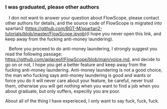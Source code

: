 ###  I was graduated, please other authors 

&nbsp;&nbsp;  I don not want to answer your question about FlowScope, please contact other authors for details, and the source code of FlowScope is migrated into spartan2 (<https://github.com/BGT-M/spartan2-tutorials/blob/master/FlowScope.ipynb>)(I hope you never open this link, and keep away from the fucking anti-money laundering).  


&nbsp;&nbsp;  Before you proceed to do anti-money laundering, I strongly suggest you read the following passage: https://github.com/aplaceof/FlowScope/blob/main/voice.md, and decide to go on or not, I hope you get a better feature and keep away from the fucking anti-money laundering. Anti-money laundering is not a good  choice, the man who fucking says anti-money laundering is good and wants or force you  do it will never care about your feature, be careful,  never trust them, otherwise  you will get nothing when you want to find a job when you about graduate, but only suffers, especilly you are poor. 

About all of the thing I have  experieced, I only want to say fuck, fuck, fuck.
